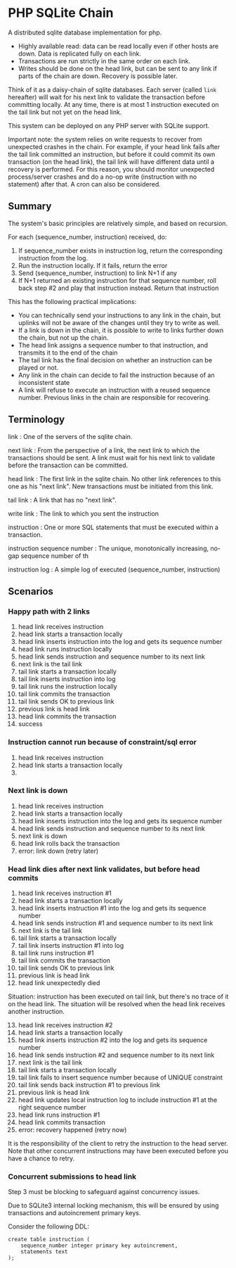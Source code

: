# PHP SQLite Chain

A distributed sqlite database implementation for php.

- Highly available read: data can be read locally even if other hosts are down. Data is replicated fully on each link.
- Transactions are run strictly in the same order on each link.
- Writes should be done on the head link, but can be sent to any link if parts of the chain are down. Recovery is possible later.

Think of it as a daisy-chain of sqlite databases. Each server (called `link` hereafter) will wait for his next link to validate the transaction before committing locally. At any time, there is at most 1 instruction executed on the tail link but not yet on the head link.

This system can be deployed on any PHP server with SQLite support.

Important note: the system relies on write requests to recover from unexpected crashes in the chain. For example, if your head link fails after the tail link committed an instruction, but before it could commit its own transaction (on the head link), the tail link will have different data until a recovery is performed. For this reason, you should monitor unexpected process/server crashes and do a no-op write (instruction with no statement) after that. A cron can also be considered.

## Summary

The system's basic principles are relatively simple, and based on recursion.

For each (sequence_number, instruction) received, do:

1. If sequence_number exists in instruction log, return the corresponding instruction from the log.
2. Run the instruction locally. If it fails, return the error
3. Send (sequence_number, instruction) to link N+1 if any
4. If N+1 returned an existing instruction for that sequence number, roll back step #2 and play that instruction instead. Return that instruction

This has the following practical implications:

- You can technically send your instructions to any link in the chain, but uplinks will not be aware of the changes until they try to write as well.
- If a link is down in the chain, it is possible to write to links further down the chain, but not up the chain.
- The head link assigns a sequence number to that instruction, and transmits it to the end of the chain
- The tail link has the final decision on whether an instruction can be played or not.
- Any link in the chain can decide to fail the instruction because of an inconsistent state
- A link will refuse to execute an instruction with a reused sequence number. Previous links in the chain are responsible for recovering.

## Terminology

link
: One of the servers of the sqlite chain.

next link
: From the perspective of a link, the next link to which the transactions should be sent. A link must wait for his next link to validate before the transaction can be committed.

head link
: The first link in the sqlite chain. No other link references to this one as his "next link". New transactions must be initiated from this link.

tail link
: A link that has no "next link".

write link
: The link to which you sent the instruction

instruction
: One or more SQL statements that must be executed within a transaction.

instruction sequence number
: The unique, monotonically increasing, no-gap sequence number of th

instruction log
: A simple log of executed (sequence_number, instruction)

## Scenarios

### Happy path with 2 links

1.  head link receives instruction
2.  head link starts a transaction locally
3.  head link inserts instruction into the log and gets its sequence number
4.  head link runs instruction locally
4.  head link sends instruction and sequence number to its next link
5.  next link is the tail link
6.  tail link starts a transaction locally
7.  tail link inserts instruction into log
8.  tail link runs the instruction locally
9.  tail link commits the transaction
10. tail link sends OK to previous link
11. previous link is head link
12. head link commits the transaction
13. success

### Instruction cannot run because of constraint/sql error

1. head link receives instruction
2. head link starts a transaction locally
3. 

### Next link is down

1. head link receives instruction
2. head link starts a transaction locally
3. head link inserts instruction into the log and gets its sequence number
4. head link sends instruction and sequence number to its next link
5. next link is down
6. head link rolls back the transaction
7. error: link down (retry later)

### Head link dies after next link validates, but before head commits

1.  head link receives instruction #1
2.  head link starts a transaction locally
3.  head link inserts instruction #1 into the log and gets its sequence number
4.  head link sends instruction #1 and sequence number to its next link
5.  next link is the tail link
6.  tail link starts a transaction locally
7.  tail link inserts instruction #1 into log
8.  tail link runs instruction #1
9.  tail link commits the transaction
10. tail link sends OK to previous link
11. previous link is head link
12. head link unexpectedly died

Situation: instruction has been executed on tail link, but there's no trace of it on the head link.
The situation will be resolved when the head link receives another instruction.

13. head link receives instruction #2
14. head link starts a transaction locally
15. head link inserts instruction #2 into the log and gets its sequence number
16. head link sends instruction #2 and sequence number to its next link
17. next link is the tail link
18. tail link starts a transaction locally
19. tail link fails to insert sequence number because of UNIQUE constraint
20. tail link sends back instruction #1 to previous link
21. previous link is head link
22. head link updates local instruction log to include instruction #1 at the right sequence number
23. head link runs instruction #1
24. head link commits transaction
25. error: recovery happened (retry now)

It is the responsibility of the client to retry the instruction to the head server.
Note that other concurrent instructions may have been executed before you have a chance to retry.

### Concurrent submissions to head link

Step 3 must be blocking to safeguard against concurrency issues.

Due to SQLite3 internal locking mechanism, this will be ensured by using transactions and autoincrement primary keys.

Consider the following DDL:

```
create table instruction (
    sequence_number integer primary key autoincrement,
    statements text
);
```


